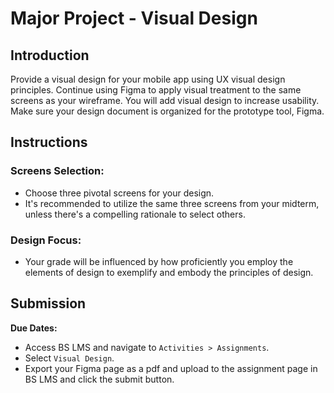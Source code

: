 # Major Project - Visual Design

## Introduction

Provide a visual design for your mobile app using UX visual design principles. Continue using Figma to apply visual treatment to the same screens as your wireframe. You will add visual design to increase usability. Make sure your design document is organized for the prototype tool, Figma.

## Instructions

### Screens Selection:

- Choose three pivotal screens for your design.
- It's recommended to utilize the same three screens from your midterm, unless there's a compelling rationale to select others.

### Design Focus:

- Your grade will be influenced by how proficiently you employ the elements of design to exemplify and embody the principles of design.

## Submission

**Due Dates:**

<Badge text="Both Sections: Sunday November 26th @11:59pm" />

- Access BS LMS and navigate to `Activities > Assignments`.
- Select `Visual Design`.
- Export your Figma page as a pdf and upload to the assignment page in BS LMS and click the submit button.
